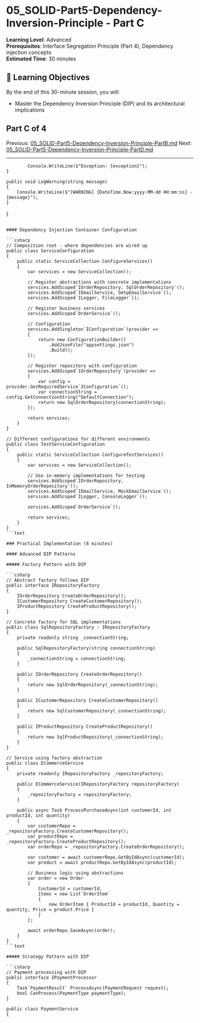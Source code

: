 # 05_SOLID-Part5-Dependency-Inversion-Principle - Part C

**Learning Level**: Advanced  
**Prerequisites**: Interface Segregation Principle (Part 4), Dependency injection concepts  
**Estimated Time**: 30 minutes  

## 🎯 Learning Objectives

By the end of this 30-minute session, you will:

- Master the Dependency Inversion Principle (DIP) and its architectural implications

## Part C of 4

Previous: [05_SOLID-Part5-Dependency-Inversion-Principle-PartB.md](05_SOLID-Part5-Dependency-Inversion-Principle-PartB.md)
Next: [05_SOLID-Part5-Dependency-Inversion-Principle-PartD.md](05_SOLID-Part5-Dependency-Inversion-Principle-PartD.md)

---

            Console.WriteLine($"Exception: {exception}");
    }
    
    public void LogWarning(string message)
    {
        Console.WriteLine($"[WARNING] {DateTime.Now:yyyy-MM-dd HH:mm:ss} - {message}");
    }
}

```text

#### Dependency Injection Container Configuration

```csharp
// Composition root - where dependencies are wired up
public class ServiceConfiguration
{
    public static ServiceCollection ConfigureServices()
    {
        var services = new ServiceCollection();
        
        // Register abstractions with concrete implementations
        services.AddScoped`IOrderRepository, SqlOrderRepository`();
        services.AddScoped`IEmailService, SmtpEmailService`();
        services.AddScoped`ILogger, FileLogger`();
        
        // Register business services
        services.AddScoped`OrderService`();
        
        // Configuration
        services.AddSingleton`IConfiguration`(provider =>
        {
            return new ConfigurationBuilder()
                .AddJsonFile("appsettings.json")
                .Build();
        });
        
        // Register repository with configuration
        services.AddScoped`IOrderRepository`(provider =>
        {
            var config = provider.GetRequiredService`IConfiguration`();
            var connectionString = config.GetConnectionString("DefaultConnection");
            return new SqlOrderRepository(connectionString);
        });
        
        return services;
    }
}

// Different configurations for different environments
public class TestServiceConfiguration
{
    public static ServiceCollection ConfigureTestServices()
    {
        var services = new ServiceCollection();
        
        // Use in-memory implementations for testing
        services.AddScoped`IOrderRepository, InMemoryOrderRepository`();
        services.AddScoped`IEmailService, MockEmailService`();
        services.AddScoped`ILogger, ConsoleLogger`();
        
        services.AddScoped`OrderService`();
        
        return services;
    }
}
```text

### Practical Implementation (8 minutes)

#### Advanced DIP Patterns

##### Factory Pattern with DIP

```csharp
// Abstract factory follows DIP
public interface IRepositoryFactory
{
    IOrderRepository CreateOrderRepository();
    ICustomerRepository CreateCustomerRepository();
    IProductRepository CreateProductRepository();
}

// Concrete factory for SQL implementations
public class SqlRepositoryFactory : IRepositoryFactory
{
    private readonly string _connectionString;
    
    public SqlRepositoryFactory(string connectionString)
    {
        _connectionString = connectionString;
    }
    
    public IOrderRepository CreateOrderRepository()
    {
        return new SqlOrderRepository(_connectionString);
    }
    
    public ICustomerRepository CreateCustomerRepository()
    {
        return new SqlCustomerRepository(_connectionString);
    }
    
    public IProductRepository CreateProductRepository()
    {
        return new SqlProductRepository(_connectionString);
    }
}

// Service using factory abstraction
public class ECommerceService
{
    private readonly IRepositoryFactory _repositoryFactory;
    
    public ECommerceService(IRepositoryFactory repositoryFactory)
    {
        _repositoryFactory = repositoryFactory;
    }
    
    public async Task ProcessPurchaseAsync(int customerId, int productId, int quantity)
    {
        var customerRepo = _repositoryFactory.CreateCustomerRepository();
        var productRepo = _repositoryFactory.CreateProductRepository();
        var orderRepo = _repositoryFactory.CreateOrderRepository();
        
        var customer = await customerRepo.GetByIdAsync(customerId);
        var product = await productRepo.GetByIdAsync(productId);
        
        // Business logic using abstractions
        var order = new Order
        {
            CustomerId = customerId,
            Items = new List`OrderItem`
            {
                new OrderItem { ProductId = productId, Quantity = quantity, Price = product.Price }
            }
        };
        
        await orderRepo.SaveAsync(order);
    }
}
```text

##### Strategy Pattern with DIP

```csharp
// Payment processing with DIP
public interface IPaymentProcessor
{
    Task`PaymentResult` ProcessAsync(PaymentRequest request);
    bool CanProcess(PaymentType paymentType);
}

public class PaymentService
{

